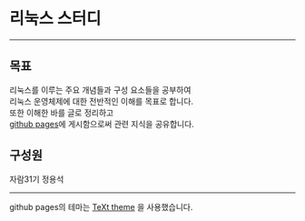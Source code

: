 # 리눅스 스터디  
---  
  
## 목표  
리눅스를 이루는 주요 개념들과 구성 요소들을 공부하여  
리눅스 운영체제에 대한 전반적인 이해를 목표로 합니다.  
또한 이해한 바를 글로 정리하고  
[github pages](https://jmiry.github.io)에 게시함으로써 관련 지식을 공유합니다.  
  
  
  
## 구성원  
자람31기 정용석  
  
---  

github pages의 테마는 [TeXt theme](https://github.com/kitian616/jekyll-TeXt-theme) 을 사용했습니다.
